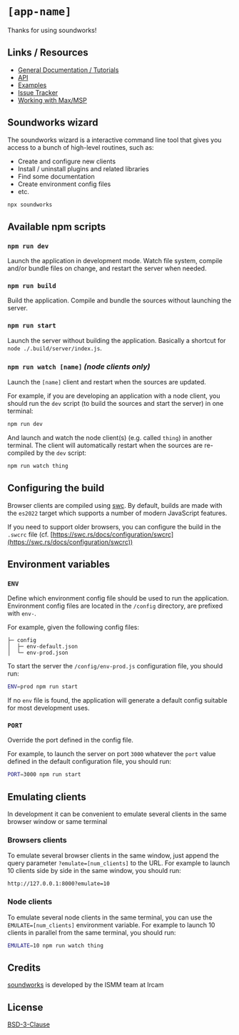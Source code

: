 # `[app-name]`

Thanks for using soundworks!

## Links / Resources

- [General Documentation / Tutorials](https://soundworks.dev/)
- [API](https://soundworks.dev/api)
- [Examples](https://github.com/collective-soundworks/soundworks-examples)
- [Issue Tracker](https://github.com/collective-soundworks/soundworks/issues)
- [Working with Max/MSP](https://github.com/collective-soundworks/soundworks-max)

## Soundworks wizard

The soundworks wizard is a interactive command line tool that gives you access to a bunch of high-level routines, such as:

- Create and configure new clients
- Install / uninstall plugins and related libraries
- Find some documentation
- Create environment config files
- etc.

```bash
npx soundworks
```

## Available npm scripts

### `npm run dev`

Launch the application in development mode. Watch file system, compile and/or bundle files on change, and restart the server when needed.

### `npm run build`

Build the application. Compile and bundle the sources without launching the server.

### `npm run start`

Launch the server without building the application. Basically a shortcut for `node ./.build/server/index.js`.

### `npm run watch [name]` _(node clients only)_

Launch the `[name]` client and restart when the sources are updated. 

For example, if you are developing an application with a node client, you should run the `dev` script (to build the sources and start the server) in one terminal:

```bash
npm run dev
```

And launch and watch the node client(s) (e.g. called `thing`) in another terminal. The client will automatically restart when the sources are re-compiled by the `dev` script:

```bash
npm run watch thing
```

## Configuring the build

Browser clients are compiled using [swc](https://swc.rs/). By default, builds are made with the `es2022` target which supports a number of modern JavaScript features.

If you need to support older browsers, you can configure the build in the `.swcrc` file (cf. [https://swc.rs/docs/configuration/swcrc](https://swc.rs/docs/configuration/swcrc))

## Environment variables

### `ENV`

Define which environment config file should be used to run the application. Environment config files are located in the `/config` directory, are prefixed with `env-`. 

For example, given the following config files:

```
├─ config
│  ├─ env-default.json
│  └─ env-prod.json   
```

To start the server the `/config/env-prod.js` configuration file, you should run:

```bash
ENV=prod npm run start
``` 

If no `env` file is found, the application will generate a default config suitable for most development uses.

### `PORT`

Override the port defined in the config file. 

For example, to launch the server on port `3000` whatever the `port` value defined in the default configuration file, you should run:

```bash
PORT=3000 npm run start
```

## Emulating clients

In development it can be convenient to emulate several clients in the same browser window or same terminal

### Browsers clients

To emulate several browser clients in the same window, just append the query parameter `?emulate=[num_clients]` to the URL. For example to launch 10 clients side by side in the same window, you should run:

```
http://127.0.0.1:8000?emulate=10
```

### Node clients

To emulate several node clients in the same terminal, you can use the `EMULATE=[num_clients]` environment variable. For example to launch 10 clients in parallel from the same terminal, you should run:

```bash
EMULATE=10 npm run watch thing
```

## Credits

[soundworks](https://soundworks.dev) is developed by the ISMM team at Ircam

## License

[BSD-3-Clause](./LICENSE)
